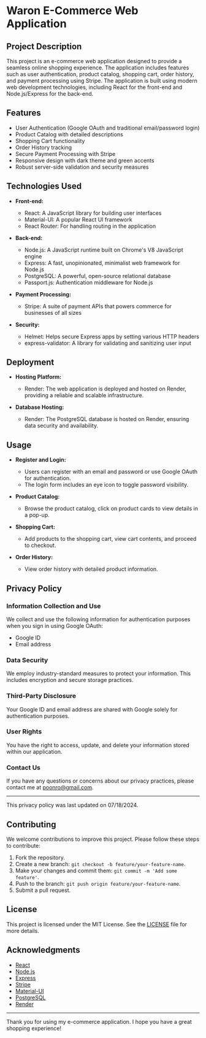 # Waron E-Commerce Web Application

## Project Description

This project is an e-commerce web application designed to provide a seamless online shopping experience. The application includes features such as user authentication, product catalog, shopping cart, order history, and payment processing using Stripe. The application is built using modern web development technologies, including React for the front-end and Node.js/Express for the back-end.

## Features

- User Authentication (Google OAuth and traditional email/password login)
- Product Catalog with detailed descriptions
- Shopping Cart functionality
- Order History tracking
- Secure Payment Processing with Stripe
- Responsive design with dark theme and green accents
- Robust server-side validation and security measures

## Technologies Used

- **Front-end:**
  - React: A JavaScript library for building user interfaces
  - Material-UI: A popular React UI framework
  - React Router: For handling routing in the application

- **Back-end:**
  - Node.js: A JavaScript runtime built on Chrome's V8 JavaScript engine
  - Express: A fast, unopinionated, minimalist web framework for Node.js
  - PostgreSQL: A powerful, open-source relational database
  - Passport.js: Authentication middleware for Node.js

- **Payment Processing:**
  - Stripe: A suite of payment APIs that powers commerce for businesses of all sizes

- **Security:**
  - Helmet: Helps secure Express apps by setting various HTTP headers
  - express-validator: A library for validating and sanitizing user input

## Deployment

- **Hosting Platform:**
  - Render: The web application is deployed and hosted on Render, providing a reliable and scalable infrastructure.

- **Database Hosting:**
  - Render: The PostgreSQL database is hosted on Render, ensuring data security and availability.

## Usage

- **Register and Login:**
  - Users can register with an email and password or use Google OAuth for authentication.
  - The login form includes an eye icon to toggle password visibility.

- **Product Catalog:**
  - Browse the product catalog, click on product cards to view details in a pop-up.

- **Shopping Cart:**
  - Add products to the shopping cart, view cart contents, and proceed to checkout.

- **Order History:**
  - View order history with detailed product information.

## Privacy Policy

### Information Collection and Use

We collect and use the following information for authentication purposes when you sign in using Google OAuth:
- Google ID
- Email address

### Data Security

We employ industry-standard measures to protect your information. This includes encryption and secure storage practices.

### Third-Party Disclosure

Your Google ID and email address are shared with Google solely for authentication purposes.

### User Rights

You have the right to access, update, and delete your information stored within our application. 

### Contact Us

If you have any questions or concerns about our privacy practices, please contact me at poonro@gmail.com.

---

This privacy policy was last updated on 07/18/2024.

## Contributing

We welcome contributions to improve this project. Please follow these steps to contribute:

1. Fork the repository.
2. Create a new branch: `git checkout -b feature/your-feature-name`.
3. Make your changes and commit them: `git commit -m 'Add some feature'`.
4. Push to the branch: `git push origin feature/your-feature-name`.
5. Submit a pull request.

## License

This project is licensed under the MIT License. See the [LICENSE](LICENSE) file for more details.

## Acknowledgments

- [React](https://reactjs.org/)
- [Node.js](https://nodejs.org/)
- [Express](https://expressjs.com/)
- [Stripe](https://stripe.com/)
- [Material-UI](https://mui.com/)
- [PostgreSQL](https://www.postgresql.org/)
- [Render](https://render.com/)

---

Thank you for using my e-commerce application. I hope you have a great shopping experience!
